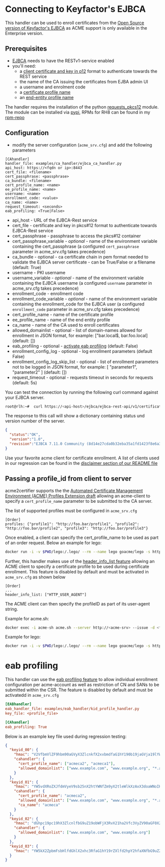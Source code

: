 <!-- markdownlint-disable  MD013 -->

<!-- wiki-title CA handler for EJBCA -->

# Connecting to Keyfactor's EJBCA

This handler can be used to enroll certificates from the [Open Source version of Keyfactor's EJBCA](https://www.ejbca.org) as ACME support is only available in the Enterprise version.

## Prerequisites

- [EJBCA](https://www.ejbca.org) needs to have the RESTv1-service enabled
- you'll need:
  - a [client certificate and key in p12](https://docs.keyfactor.com/ejbca/latest/authentication-methods) format to authenticate towards the REST service
  - the name of the CA issuing the certificates from EJBA admin UI
  - a username and enrolment code
  - a [certificate profile name](https://docs.keyfactor.com/ejbca/latest/certificate-profiles-overview)
  - an [end-entity profile name](https://docs.keyfactor.com/ejbca/latest/end-entity-profiles-overview)

The handler requires the installation of the python [requests_pkcs12](https://github.com/m-click/requests_pkcs12) module. The module can be installed via [pypi](https://pypi.org/project/requests-pkcs12/), RPMs for RH8 can be found in my [rpm-repo](https://github.com/grindsa/sbom/tree/main/rpm-repo/RPMs)

## Configuration

- modify the server configuration (`acme_srv.cfg`) and add the following parameters

```config
[CAhandler]
handler_file: examples/ca_handler/ejbca_ca_handler.py
api_host: https://<fqdn or ip>:8443
cert_file: <filename>
cert_passphrase: <passphrase>
ca_bundle: <filename>
cert_profile_name: <name>
ee_profile_name: <name>
username: <name>
enrollment_code: <value>
ca_name: <name>
request_timeout: <seconds>
eab_profiling: <True|False>
```

- api_host - URL of the EJBCA-Rest service
- cert_file - certificate and key in pkcs#12 format to authenticate towards EJBCA-Rest service
- cert_passphrase - passphrase to access the pkcs#12 container
- cert_passphrase_variable - *optional* - name of the environment variable containing the cert_passphrase (a configured `cert_passphrase` parameter in acme_srv.cfg takes precedence)
- ca_bundle - optional - ca certificate chain in pem format needed to validate the EJBCA server certificate - can be True/False or a filename (default: True)
- username - PKI username
- username_variable - *optional* - name of the environment variable containing the EJBCA username (a configured `username` parameter in acme_srv.cfg takes precedence)
- enrollment_code - enrollment code
- enrollment_code_variable - *optional* - name of the environment variable containing the enrollment_code for the EJBCA user (a configured `enrollment_code` parameter in acme_srv.cfg takes precedence)
- cert_profile_name - name of the certificate profile
- ee_profile_name - name of the end entity profile
- ca_name - name of the CA used to enroll certificates
- allowed_domainlist - optional - list of domain-names allowed for enrollment in JSON format, for example: \["bar.local$, bar.foo.local\] (default: \[\])
- eab_profiling - optional - [activate eab profiling](eab_profiling.md) (default: False)
- enrollment_config_log - optional - log enrollment parameters (default False)
- enrollment_config_log_skip_list - optional - list of enrollment parameters not to be logged in JSON format, for example: \[ "parameter1", "parameter2" \] (default: \[\])
- request_timeout - optional - requests timeout in seconds for requests (default: 5s)

You can test the connection by running the following curl command against your EJBCA server.

```bash
root@rlh:~#  curl https://<api-host>/ejbca/ejbca-rest-api/v1/certificate/status --cert-type P12 --cert <cert_file>:<cert_passphrase> --cacert <ca_bundle>
```

The response to this call will show a dictionary containing status und version number of the server.

```json
{
  "status":"OK",
  "version":"1.0",
  "revision":"EJBCA 7.11.0 Community (8d14e27cda0b32eba35a1fd1423f8e6a31d1ed8e)"
}
```

Use your favorite acme client for certificate enrollment. A list of clients used in our regression can be found in the [disclaimer section of our README file](../README.md)

## Passing a profile_id from client to server

acme2certifier supports the the [Automated Certificate Management Environment (ACME) Profiles Extension draft](acme_profiling.md) allowing an acme-client to specify a `cert_profile_name` parameter to be submitted to the CA server.

The list of supported profiles must be configured in `acme_srv.cfg`

```config
[Order]
profiles: {"profile1": "http://foo.bar/profile1", "profile2": "http://foo.bar/profile2", "profile3": "http://foo.bar/profile3"}
```

Once enabled, a client can specify the cert_profile_name to be used as part of an order request. Below an example for lego:

```bash
docker run -i -v $PWD/lego:/.lego/ --rm --name lego goacme/lego -s http://<acme-srv> -a --email "lego@example.com" -d <fqdn> --http run --profile profile2
```

Further, this handler makes use of the [header_info_list feature](header_info.md) allowing an ACME client to specify a certificate profile to be used during certificate enrollment. This feature is disabled by default and must be activated in `acme_srv.cfg` as shown below

```config
[Order]
...
header_info_list: ["HTTP_USER_AGENT"]
```

The ACME client can then specify the profileID as part of its user-agent string.

Example for acme.sh:

```bash
docker exec -i acme-sh acme.sh --server http://<acme-srv> --issue -d <fqdn> --standalone --useragent cert_profile_name=acme_clt --debug 3 --output-insecure
```

Example for lego:

```bash
docker run -i -v $PWD/lego:/.lego/ --rm --name lego goacme/lego -s http://<acme-srv> -a --email "lego@example.com" --user-agent cert_profile_name=acme_clt -d <fqdn> --http run
```

# eab profiling

This handler can use the [eab profiling feature](eab_profiling.md) to allow individual enrollment configuration per acme-account as well as restriction of CN and SANs to be submitted within the CSR. The feature is disabled by default and must be activatedd in `acme_srv.cfg`

```cfg
[EABhandler]
eab_handler_file: examples/eab_handler/kid_profile_handler.py
key_file: <profile_file>

[CAhandler]
eab_profiling: True
```

Below is an example key file used during regression testing:

```json
{
  "keyid_00": {
    "hmac": "V2VfbmVlZF9hbm90aGVyX3ZlcnkfX2xvbmdfaG1hY190b19jaGVja19lYWJfZm9yX2tleWlkXzAwX2FzX2xlZ29fZW5mb3JjZXNfYW5faG1hY19sb25nZXJfdGhhbl8yNTZfYml0cw",
    "cahandler": {
      "cert_profile_name": ["acmeca2", "acmeca1"],
      "allowed_domainlist": ["www.example.com", "www.example.org", "*.acme"]
    }
  },
  "keyid_01": {
    "hmac": "YW5vdXRoZXJfdmVyeV9sb25nX2htYWNfZm9yX2tleWlkXzAxX3doaWNoIHdpbGxfYmUgdXNlZF9kdXJpbmcgcmVncmVzc2lvbg",
    "cahandler": {
      "cert_profile_name": "acmeca2",
      "allowed_domainlist": ["www.example.com", "www.example.org", "*.acme"],
      "ca_name": "acmeca"
    }
  },
  "keyid_02": {
    "hmac": "dGhpc19pc19hX3ZlcnlfbG9uZ19obWFjX3RvX21ha2Vfc3VyZV90aGF0X2l0c19tb3JlX3RoYW5fMjU2X2JpdHM",
    "cahandler": {
      "allowed_domainlist": ["www.example.com", "www.example.org"]
    }
  },
  "keyid_03": {
    "hmac": "YW5kX2ZpbmFsbHlfdGhlX2xhc3RfaG1hY19rZXlfd2hpY2hfaXNfbG9uZ2VyX3RoYW5fMjU2X2JpdHNfYW5kX3Nob3VsZF93b3Jr"
  }
}
```
